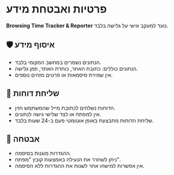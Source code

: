 # פרטיות ואבטחת מידע

**Browsing Time Tracker & Reporter** נועד למעקב אישי על גלישה בלבד.

## 🛡 איסוף מידע 

- הנתונים נשמרים במחשב המקומי בלבד.
- הנתונים כוללים: כתובת האתר, כותרת האתר, וזמן גלישה.
- אין שמירת סיסמאות או פרטים מזהים נוספים.

## 📧 שליחת דוחות

- הדוחות נשלחים לכתובת מייל שהמשתמש הזין.
- אין למפתח או לצד שלישי גישה לנתונים.
- שליחת הדוחות מתבצעת באופן אוטומטי פעם ב-24 שעות בלבד.

## 🔐 אבטחה

- ההגדרות מוגנות בסיסמה.
- ניתן לשחרר את הנעילה באמצעות קובץ "מפתח".
- אין אפשרות למישהו אחר לשנות את ההגדרות ללא הסיסמה.
